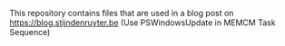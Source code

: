 This repository contains files that are used in a blog post on https://blog.stijndenruyter.be (Use PSWindowsUpdate in MEMCM Task Sequence)
